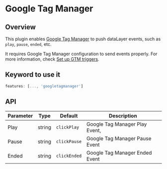 # Google Tag Manager

## Overview

This plugin enables [Google Tag Manager](https://support.google.com/tagmanager/answer/6106961?hl=en) 
to push dataLayer events, such as `play`, `pause`, `ended`, etc. 

It requires Google Tag Manager configuration to send events properly. For more information, check 
[Set up GTM triggers](https://support.google.com/tagmanager/answer/6102821?hl=en).

## Keyword to use it
```javascript
features: [..., 'googletagmanager']
```

## API

Parameter | Type | Default | Description
------ | --------- | ------- | --------
Play | string | `clickPlay` | Google Tag Manager Play Event,
Pause | string | `clickPause` | Google Tag Manager Pause Event
Ended | string | `clickEnded` | Google Tag Manager Ended Event
